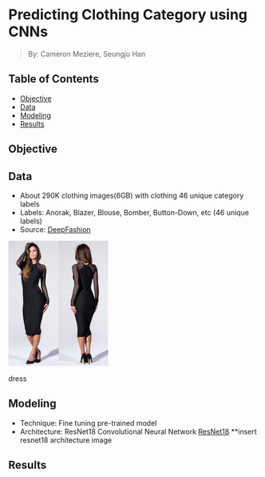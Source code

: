 # Predicting Clothing Category using CNNs
> By: Cameron Meziere, Seungju Han

## Table of Contents
- [Objective](#objective)
- [Data](#data)
- [Modeling](#modeling)
- [Results](#results)

## Objective


## Data
* About 290K clothing images(6GB) with clothing 46 unique category labels
* Labels: Anorak, Blazer, Blouse, Bomber, Button-Down, etc (46 unique labels)
* Source: [DeepFashion](http://mmlab.ie.cuhk.edu.hk/projects/DeepFashion/AttributePrediction.html)
<p align="left">
  <img src="images/dress.jpg" width="200"/>
  <div class="litext">dress</div>
</p>

## Modeling
* Technique: Fine tuning pre-trained model
* Architecture: ResNet18 Convolutional Neural Network
[ResNet18]()
**insert resnet18 architecture image

## Results
